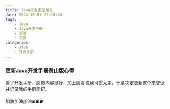 ```yaml
---
title: Java开发手册相关
date: 2024-10-01 22:10:46
tags:
    - Java
    - Java开发手册
    - 规范
    - 习惯
categories:
    - Java
    - 开发手册
---
```

### 更新Java开发手册黄山版心得
看了开发手册，感觉内容挺好，加上朋友说我习惯太差，于是决定更新这个来督促并记录我的手册笔记。

加油加油加油⛽⛽⛽
